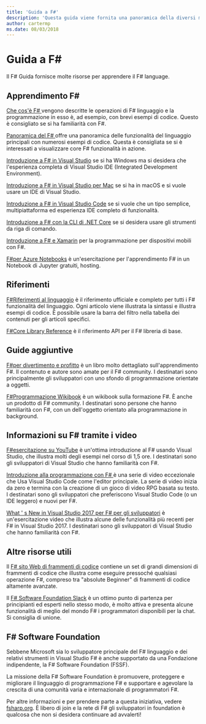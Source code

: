 ```yaml
---
title: 'Guida a F#'
description: 'Questa guida viene fornita una panoramica della diversi materiali di formazione per F#, un linguaggio di programmazione funzionale che viene eseguita in .NET.'
author: cartermp
ms.date: 08/03/2018
---
```

# <a name="f-guide"></a>Guida a F#

Il F# Guida fornisce molte risorse per apprendere il F# language.

## <a name="learning-f"></a>Apprendimento F\#

[Che cos'è F# ](what-is-fsharp.md) vengono descritte le operazioni di F# linguaggio e la programmazione in esso è, ad esempio, con brevi esempi di codice. Questo è consigliato se si ha familiarità con F#.

[Panoramica del F# ](tour.md) offre una panoramica delle funzionalità del linguaggio principali con numerosi esempi di codice. Questa è consigliata se si è interessati a visualizzare core F# funzionalità in azione.

[Introduzione a F# in Visual Studio](get-started/get-started-visual-studio.md) se si ha Windows ma si desidera che l'esperienza completa di Visual Studio IDE (Integrated Development Environment).

[Introduzione a F# in Visual Studio per Mac](get-started/get-started-with-visual-studio-for-mac.md) se si ha in macOS e si vuole usare un IDE di Visual Studio.

[Introduzione a F# in Visual Studio Code](get-started/get-started-vscode.md) se si vuole che un tipo semplice, multipiattaforma ed esperienza IDE completo di funzionalità.

[Introduzione a F# con la CLI di .NET Core](get-started/get-started-command-line.md) se si desidera usare gli strumenti da riga di comando.

[Introduzione a F# e Xamarin](https://docs.microsoft.com/xamarin/cross-platform/platform/fsharp/) per la programmazione per dispositivi mobili con F#.

[F#per Azure Notebooks](https://notebooks.azure.com/Microsoft/libraries/samples/html/FSharp%20for%20Azure%20Notebooks.ipynb) è un'esercitazione per l'apprendimento F# in un Notebook di Jupyter gratuiti, hosting.

## <a name="references"></a>Riferimenti

[F#Riferimenti al linguaggio](language-reference/index.md) è il riferimento ufficiale e completo per tutti i F# funzionalità del linguaggio. Ogni articolo viene illustrata la sintassi e illustra esempi di codice. È possibile usare la barra del filtro nella tabella dei contenuti per gli articoli specifici.

[F#Core Library Reference](https://msdn.microsoft.com/visualfsharpdocs/conceptual/fsharp-core-library-reference) è il riferimento API per il F# libreria di base.

## <a name="additional-guides"></a>Guide aggiuntive

[F#per divertimento e profitto](https://swlaschin.gitbooks.io/fsharpforfunandprofit/content/) è un libro molto dettagliato sull'apprendimento F#. Il contenuto e autore sono amate per il F# community. I destinatari sono principalmente gli sviluppatori con uno sfondo di programmazione orientate a oggetti.

[F#Programmazione Wikibook](https://en.wikibooks.org/wiki/F_Sharp_Programming) è un wikibook sulla formazione F#. È anche un prodotto di F# community. I destinatari sono persone che hanno familiarità con F#, con un dell'oggetto orientato alla programmazione in background.

## <a name="learn-f-through-videos"></a>Informazioni su F# tramite i video

[F#esercitazione su YouTube](https://www.youtube.com/watch?v=c7eNDJN758U) è un'ottima introduzione al F# usando Visual Studio, che illustra molti degli esempi nel corso di 1,5 ore. I destinatari sono gli sviluppatori di Visual Studio che hanno familiarità con F#.

[Introduzione alla programmazione con F# ](https://www.youtube.com/watch?v=Teak30_pXHk&list=PLEoMzSkcN8oNiJ67Hd7oRGgD1d4YBxYGC) è una serie di video eccezionale che Usa Visual Studio Code come l'editor principale. La serie di video inizia da zero e termina con la creazione di un gioco di video RPG basata su testo. I destinatari sono gli sviluppatori che preferiscono Visual Studio Code (o un IDE leggero) e nuovi per F#.

[What ' s New in Visual Studio 2017 per F# per gli sviluppatori](https://www.linkedin.com/learning/what-s-new-in-visual-studio-2017-for-f-sharp-for-developers) è un'esercitazione video che illustra alcune delle funzionalità più recenti per F# in Visual Studio 2017. I destinatari sono gli sviluppatori di Visual Studio che hanno familiarità con F#.

## <a name="other-useful-resources"></a>Altre risorse utili

Il [ F# sito Web di frammenti di codice](http://www.fssnip.net) contiene un set di grandi dimensioni di frammenti di codice che illustra come eseguire pressoché qualsiasi operazione F#, compreso tra "absolute Beginner" di frammenti di codice altamente avanzate.

Il [ F# Software Foundation Slack](https://fsharp.org/guides/slack/) è un ottimo punto di partenza per principianti ed esperti nello stesso modo, è molto attiva e presenta alcune funzionalità di meglio del mondo F# i programmatori disponibili per la chat. Si consiglia di unione.

## <a name="the-f-software-foundation"></a>F# Software Foundation

Sebbene Microsoft sia lo sviluppatore principale del F# linguaggio e dei relativi strumenti in Visual Studio F# è anche supportato da una Fondazione indipendente, la F# Software Foundation (FSSF).

La missione della F# Software Foundation è promuovere, proteggere e migliorare il linguaggio di programmazione F# e supportare e agevolare la crescita di una comunità varia e internazionale di programmatori F#.

Per altre informazioni e per prendere parte a questa iniziativa, vedere [fsharp.org](https://fsharp.org). È libero di join e la rete di F# gli sviluppatori in foundation è qualcosa che non si desidera continuare ad avvalerti!
